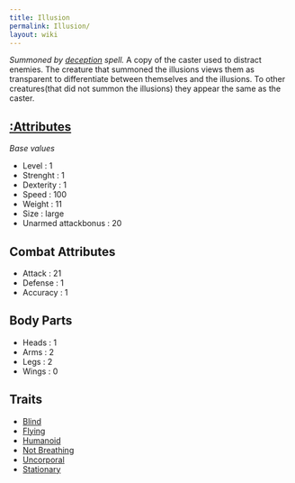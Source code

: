 ```yaml
---
title: Illusion
permalink: Illusion/
layout: wiki
---
```


*Summoned by [deception](:Spells#Deception "wikilink") spell.* A copy of
the caster used to distract enemies. The creature that summoned the
illusions views them as transparent to differentiate between themselves
and the illusions. To other creatures(that did not summon the illusions)
they appear the same as the caster.

[:Attributes](:Attributes "wikilink")
-------------------------------------

*Base values*

-   Level : 1
-   Strenght : 1
-   Dexterity : 1
-   Speed : 100
-   Weight : 11
-   Size : large
-   Unarmed attackbonus : 20

Combat Attributes
-----------------

-   Attack : 21
-   Defense : 1
-   Accuracy : 1

Body Parts
----------

-   Heads : 1
-   Arms : 2
-   Legs : 2
-   Wings : 0

Traits
------

-   [Blind](:Traits#Blind "wikilink")
-   [Flying](:Traits#Flying "wikilink")
-   [Humanoid](:Traits#Humanoid "wikilink")
-   [Not Breathing](:Traits#Not_Breathing "wikilink")
-   [Uncorporal](:Traits#Uncorporal "wikilink")
-   [Stationary](:Traits#Stationary "wikilink")


